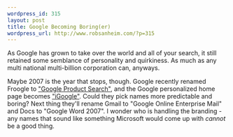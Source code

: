 ```yaml
--- 
wordpress_id: 315
layout: post
title: Google Becoming Boring(er)
wordpress_url: http://www.robsanheim.com/?p=315
---
```

As Google has grown to take over the world and all of your search, it still retained some semblance of personality and quirkiness.  As much as any multi national multi-billion corporation can, anyways.  

Maybe 2007 is the year that stops, though.  Google recently renamed Froogle to <a href="http://googleblog.blogspot.com/2007/04/back-to-basics.html">"Google Product Search"</a>, and the Google personalized home page becomes <a href="http://www.google.com/ig">"iGoogle"</a>.  Could they pick names more predictable and boring?  Next thing they'll rename Gmail to "Google Online Enterprise Mail" and Docs to "Google Word 2007".  I wonder who is handling the branding - any names that sound like something Microsoft would come up with *cannot* be a good thing.
